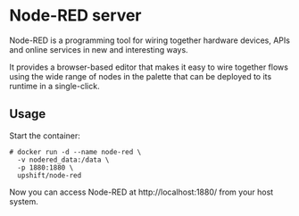 # Node-RED server

Node-RED is a programming tool for wiring together hardware devices, APIs and online services in new and interesting ways.

It provides a browser-based editor that makes it easy to wire together flows using the wide range of nodes in the palette that can be deployed to its runtime in a single-click.

## Usage

Start the container:

```console
# docker run -d --name node-red \
  -v nodered_data:/data \
  -p 1880:1880 \
  upshift/node-red
```

Now you can access Node-RED at http://localhost:1880/ from your host system.

